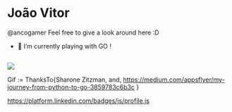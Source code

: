
# João Vitor 
@ancogamer
Feel free to give a look around here :D 
- 🌱 I’m currently playing with GO ! 



## 
![](https://miro.medium.com/max/384/1*8PJBsNzUNfg9HHzCLWDjKw.gif)

Gif := ThanksTo{Sharone Zitzman,
                and, 
                https://medium.com/appsflyer/my-journey-from-python-to-go-3859783c6b3c
                }

https://platform.linkedin.com/badges/js/profile.js

